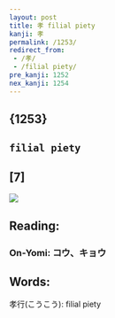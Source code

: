```yaml
---
layout: post
title: 孝 filial piety
kanji: 孝
permalink: /1253/
redirect_from:
 - /孝/
 - /filial piety/
pre_kanji: 1252
nex_kanji: 1254
---
```


## {1253}

## `filial piety`

## [7]

<div class="stroke"><img src="E5AD9D.png" /></div>

## Reading:

### On-Yomi: コウ、キョウ

## Words:

孝行(こうこう): filial piety
